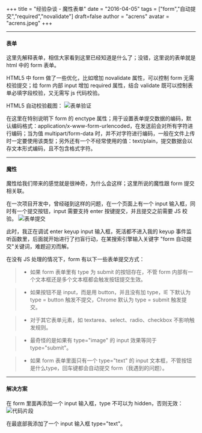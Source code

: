 +++
title = "经验杂谈 - 魔性表单"
date = "2016-04-05"
tags = ["form","自动提交","required","novalidate"]
draft=false
author = "acrens"
avatar = "acrens.jpeg"
+++

----

#### 表单
这里先解释表单，相信大家看到这里已经知道是什么了；没错，这里说的表单就是 html 中的 form 表单。

HTML5 中 form 做了一些优化，比如增加 novalidate 属性，可以控制 form 无需校验提交；给 form 内部 input 增加 required 属性，结合 validate 既可以控制表单必填字段校验，又无需写 js 代码校验。
<!--more-->

HTML5 自动校验截图：
![表单验证](../share1.png)


在这里在特别说明下 form 的 enctype 属性；用于设置表单提交数据的编码，默认编码格式：application/x-www-form-urlencoded，在发送前会对所有字符进行编码；当为值 multipart/form-data 时，并不对字符进行编码，一般在文件上传时一定要使用该类型；另外还有一个不经常使用的值：text/plain，提交数据会以存文本形式编码，且不包含格式字符。

----

#### 魔性
魔性给我们带来的感觉就是很神奇，为什么会这样；这里所说的魔性跟 form 提交相关联。

在一次项目开发中，曾经碰到这样的问题，在一个页面上有一个 input 输入框，同时有一个提交按钮，input 需要支持 enter 按键提交，并且提交之前需要 JS 校验。
![表单提交](../share2.png)

此时，我正在调试 enter keyup input 输入框，死活都不进入我的 keyup 事件监听函数里，后面就开始进行了扫盲行动，在某搜索引擎输入关键字 "form 自动提交"关键词，难题迎刃而解。

在没有 JS 处理的情况下，form 有以下一些表单提交方式：

> * 如果 form 表单里有 type 为 submit 的按钮存在，不管 form 内部有一个文本框还是多个文本框都会触发按钮提交生效。

> * 如果按钮不是 input，而是用 button，并且没有加 type，IE 下默认为   
 type = button 触发不提交，Chrome 默认为 type = submit 触发提交。

> * 对于其它表单元素，如 textarea、select、radio、checkbox 不影响触发规则。

> * 最奇怪的是如果有 type="image" 的 input 效果等同于 type="submit"。

> * 如果 form 表单里面只有一个 type="text" 的 input 文本框，不管按钮是什么type，回车键都会自动提交 form（我遇到的问题）。

-----
#### 解决方案
在 form 里面再添加一个 input 输入框，type 不可以为 hidden，否则无效：
![代码片段](../share3.png)


在最底部我添加了一个 input 输入框 type="text"。 

